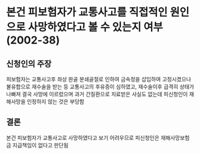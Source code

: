 # 본건 피보험자가 교통사고를 직접적인 원인으로 사망하였다고 볼 수 있는지 여부 (2002-38)

## 신청인의 주장
피보험자는 교통사고후 좌상 완골 분쇄골절로 인하여 금속정을 삽입하여 고정시켰으나 불유합으로 재수술을 받는 등 교통사고의 후유증이 심하였고, 재수술이후 급격히 상태가 나빠져 결국 사망에 이르렀으며 과거 간질환으로 치료받은 사실도 없는데 피신청인이 재해사망을 인정하지 않는 것은 부당함

## 결론
본건 피보험자가 교통사고로 사망하였다고 보기 어려우므로 피신청인은 재해사망보험금 지급책임이 없다고 판단됨